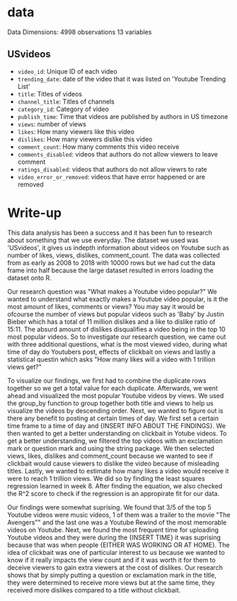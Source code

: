# data

Data Dimensions:
4998 observations
13 variables

## USvideos

- `video_id`: Unique ID of each video
- `trending_date`: date of the video that it was listed on 'Youtube Trending List'
- `title`: Titles of videos
- `channel_title`: Titles of channels
- `category_id`: Category of video
- `publish_time`: Time that videos are published by authors in US timezone
- `views`: number of views 
- `likes`: How many viewers like this video
- `dislikes`: How many viewers dislike this video
- `comment_count`: How many comments this video receive
- `comments_disabled`: videos that authors do not allow viewers to leave comment
- `ratings_disabled`: videos that authors do not allow viewrs to rate
- `video_error_or_removed`: videos that have error happened or are removed

# Write-up

This data analysis has been a success and it has been fun to research about something that we use everyday. The dataset we used was 'USvideos', it gives us indepth information about videos on Youtube such as number of likes, views, dislikes, comment_count. The data was collected from as early as 2008 to 2018 with 10000 rows but we had cut the data frame into half because the large dataset resulted in errors loading the dataset onto R. 

Our research question was "What makes a Youtube video popular?" We wanted to understand what exactly makes a Youtube video popular, is it the most amount of likes, comments or views? You may say it would be ofcourse the number of views but popular videos such as 'Baby' by Justin Bieber which has a total of 11 million dislikes and a like to dislike ratio of 15:11. The absurd amount of dislikes disqualifies a video being in the top 10 most popular videos. So to investigate our research question, we came out with three additional questions, what is the most viewed video, during what time of day do Youtubers post, effects of clickbait on views and lastly a statistical questin which asks "How many likes will a video with 1 trillion views get?"

To visualize our findings, we first had to combine the duplicate rows together so we get a total value for each duplicate. Afterwards, we went ahead and visualized the most popular Youtube videos by views. We used the group_by function to group together both title and views to help us visualize the videos by descending order. Next, we wanted to figure out is there any benefit to posting at certain times of day. We first set a certain time frame to a time of day and {INSERT INFO ABOUT THE FINDINGS}. We then wanted to get a better understanding on clickbait in Yotube videos. To get a better understanding, we filtered the top videos with an exclamation mark or question mark and using the string package. We then selected views, likes, dislikes and comment_count because we wanted to see if clickbait would cause viewers to dislike the video because of misleading titles. Lastly, we wanted to estimate how many likes a video would receive it were to reach 1 trillion views. We did so by finding the least squares regression learned in week 8. After finding the equation, we also checked the R^2 score to check if the regression is an appropirate fit for our data. 

Our findings were somewhat suprising. We found that 3/5 of the top 5 Youtube videos were music videos, 1 of them was a trailer to the movie "The Avengers"" and the last one was a Youtube Rewind of the most memorable videos on Youtube. Next, we found the most frequent time for uploading Youtube videos and they were during the {INSERT TIME} it was suprising because that was when people {EITHER WAS WORKING OR AT HOME}. The idea of clickbait was one of particular interest to us because we wanted to know if it really impacts the view count and if it was worth it for them to deceive viewers to gain extra viewers at the cost of dislikes. Our research shows that by simply putting a question or exclamation mark in the title, they were determined to receive more views but at the same time, they received more dislikes compared to a title without clickbait.  

